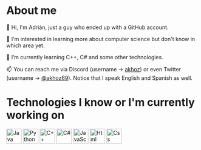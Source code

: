 <h1>About me</h1>
<p>👋 Hi, I'm Adrián, just a guy who ended up with a GitHub account.</p>
<p>👀 I'm interested in learning more about computer science but don't know in which area yet.</p>
<p>🌱 I’m currently learning C++, C# and some other technologies.</p>
<p>📫 You can reach me via Discord (username -> <a href= "https://discord.com/users/652975139314597888">akhoz</a>) or even Twitter (username -> <a href= "https://twitter.com/akhoz69">@akhoz69</a>). Notice that I speak English and Spanish as well.</p>

<h1>Technologies I know or I'm currently working on</h1>
<div>
<img src= "https://github.com/akhoz/akhoz/assets/129908627/8bdc044b-b9e7-44e8-890c-bef7da9121a7" alt="Java" height="40">
<img src= "https://github.com/akhoz/akhoz/assets/129908627/617262b9-2e87-49b6-98a8-2b6b7d4b7a9c" alt="Python" height="40">
<img src= "https://github.com/akhoz/akhoz/assets/129908627/2f7663a8-f9e2-4de7-ac40-cbe95d17bf59" alt="C++" height="40">
<img src="https://cdn.jsdelivr.net/gh/devicons/devicon/icons/csharp/csharp-original.svg" alt="C#" height="40">
<img src= "https://github.com/akhoz/akhoz/assets/129908627/7a7b9b67-c614-4673-95c2-a9f0fdbd9f9e" alt="JavaScript" height="40">
<img src= "https://github.com/akhoz/akhoz/assets/129908627/fd713f89-44e7-47b3-95d3-1bf2d9776396" alt="Html" height="40">
<img src= "https://github.com/akhoz/akhoz/assets/129908627/1e61132f-70e5-4704-be73-f1c662af43ac" alt="Css" height="40">
          
</div>






